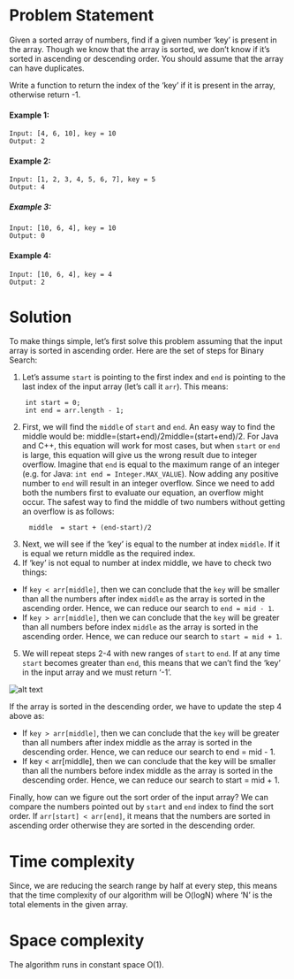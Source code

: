 # Problem Statement 
Given a sorted array of numbers, find if a given number ‘key’ is present in the array. Though we know that the array is sorted, we don’t know if it’s sorted in ascending or descending order. You should assume that the array can have duplicates.

Write a function to return the index of the ‘key’ if it is present in the array, otherwise return -1.

#### Example 1:
```
Input: [4, 6, 10], key = 10
Output: 2
```

#### Example 2:
```
Input: [1, 2, 3, 4, 5, 6, 7], key = 5
Output: 4
```

##### Example 3:
```
Input: [10, 6, 4], key = 10
Output: 0
```

#### Example 4:
```
Input: [10, 6, 4], key = 4
Output: 2
```

# Solution
To make things simple, let’s first solve this problem assuming that the input array is sorted in ascending order. Here are the set of steps for Binary Search:

1. Let’s assume `start` is pointing to the first index and `end` is pointing to the last index of the input array (let’s call it `arr`). This means:
```
    int start = 0;
    int end = arr.length - 1;
```
2. First, we will find the `middle` of `start` and `end`. An easy way to find the middle would be: middle=(start+end)/2middle=(start+end)/2. For Java and C++, this equation will work for most cases, but when `start` or `end` is large, this equation will give us the wrong result due to integer overflow. Imagine that `end` is equal to the maximum range of an integer (e.g. for Java: `int end = Integer.MAX_VALUE`). Now adding any positive number to `end` will result in an integer overflow. Since we need to add both the numbers first to evaluate our equation, an overflow might occur. The safest way to find the middle of two numbers without getting an overflow is as follows:
```
     middle  = start + (end-start)/2
```

3. Next, we will see if the ‘key’ is equal to the number at index `middle`. If it is equal we return middle as the required index.
4. If ‘key’ is not equal to number at index middle, we have to check two things:
- If `key < arr[middle]`, then we can conclude that the `key` will be smaller than all the numbers after index `middle` as the array is sorted in the ascending order. Hence, we can reduce our search to `end = mid - 1`.
- If `key > arr[middle]`, then we can conclude that the `key` will be greater than all numbers before index `middle` as the array is sorted in the ascending order. Hence, we can reduce our search to `start = mid + 1`.
5. We will repeat steps 2-4 with new ranges of `start` to `end`. If at any time `start` becomes greater than `end`, this means that we can’t find the ‘key’ in the input array and we must return ‘-1’.

![alt text][logo]

[logo]: "example"

If the array is sorted in the descending order, we have to update the step 4 above as:

- If `key > arr[middle]`, then we can conclude that the `key` will be greater than all numbers after index middle as the array is sorted in the descending order. Hence, we can reduce our search to end = mid - 1.
- If key < arr[middle], then we can conclude that the key will be smaller than all the numbers before index middle as the array is sorted in the descending order. Hence, we can reduce our search to start = mid + 1.

Finally, how can we figure out the sort order of the input array? We can compare the numbers pointed out by `start` and `end` index to find the sort order. If `arr[start] < arr[end]`, it means that the numbers are sorted in ascending order otherwise they are sorted in the descending order.

# Time complexity 
Since, we are reducing the search range by half at every step, this means that the time complexity of our algorithm will be O(logN) where ‘N’ is the total elements in the given array.

# Space complexity 
The algorithm runs in constant space O(1).